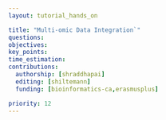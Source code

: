 ```yaml
---
layout: tutorial_hands_on

title: "Multi-omic Data Integration`"
questions:
objectives:
key_points:
time_estimation:
contributions:
  authorship: [shraddhapai]
  editing: [shiltemann]
  funding: [bioinformatics-ca,erasmusplus]

priority: 12
---
```

